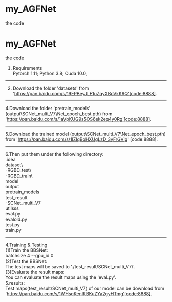 # my_AGFNet
the code
# my_AGFNet
the code
1. Requirements  
   Pytorch 1.11; Python 3.8; Cuda 10.0;  
****  
2. Download the folder 'datasets' from 'https://pan.baidu.com/s/19EPBeyJLE1uZqyXBoVkK9Q'[code:8888].  
****  
4.Download the folder 'pretrain_models' (output\SCNet_multi_V7\Net_epoch_best.pth) from 'https://pan.baidu.com/s/1aVpKUG9s5OS6ek2eq4y0Rg'[code:8888].     
****  
5.Download the trained model (output\SCNet_multi_V7\Net_epoch_best.pth) from 'https://pan.baidu.com/s/1IZlqBoHXUgLzD_3yFrGVIg' [code:8888].   
****  
6.Then put them under the following directory:  
   .idea  
   dataset\   
     -RGBD_test\  
     -RGBD_train\  
   model  
   output  
   pretrain_models  
   test_result  
     -SCNet_multi_V7  
   utilsss  
   eval.py  
   evalold.py  
   test.py  
   train.py  
****  
4.Training & Testing  
(1)Train the BBSNet:  
    batchsize 4 --gpu_id 0   
(2)Test the BBSNet:  
    The test maps will be saved to './test_result/SCNet_multi_V7/'.   
(3)Evaluate the result maps:  
    You can evaluate the result maps using the 'eval.py'.  
5.results:  
   Test maps(test_result\SCNet_multi_V7) of our model can be download from 'https://pan.baidu.com/s/1WHsqKenIKBKuZYa2gyHTmg'[code:8888]. 
